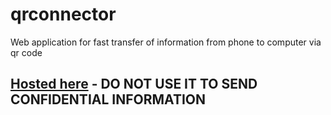 # qrconnector

Web application for fast transfer of information from phone to computer via qr code

## [Hosted here](https://qrconnector.web.app) - DO NOT USE IT TO SEND CONFIDENTIAL INFORMATION
